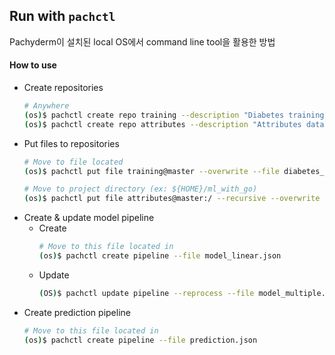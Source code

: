 ## Run with `pachctl`
Pachyderm이 설치된 local OS에서 command line tool을 활용한 방법

#### How to use

- Create repositories
    ```bash
    # Anywhere
    (os)$ pachctl create repo training --description "Diabetes training data (.csv)"
    (os)$ pachctl create repo attributes --description "Attributes data (.json)"
    ```
- Put files to repositories
    ```bash
    # Move to file located
    (os)$ pachctl put file training@master --overwrite --file diabetes_training.csv

    # Move to project directory (ex: ${HOME}/ml_with_go)
    (os)$ pachctl put file attributes@master:/ --recursive --overwrite --file storage/attributes
    ```
- Create & update model pipeline
    - Create
        ```bash
        # Move to this file located in
        (os)$ pachctl create pipeline --file model_linear.json 
        ```
    - Update
        ```bash
        (OS)$ pachctl update pipeline --reprocess --file model_multiple.json 
        ```
- Create prediction pipeline
    ```bash
    # Move to this file located in
    (os)$ pachctl create pipeline --file prediction.json 
    ```